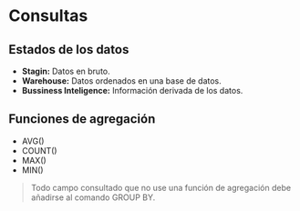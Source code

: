 # Consultas

## Estados de los datos
- **Stagin:** Datos en bruto.
- **Warehouse:** Datos ordenados en una base de datos.
- **Bussiness Inteligence:** Información derivada de los datos.


## Funciones de agregación

- AVG()
- COUNT()
- MAX()
- MIN()

> Todo campo consultado que no use una función de agregación debe añadirse al comando GROUP BY.
